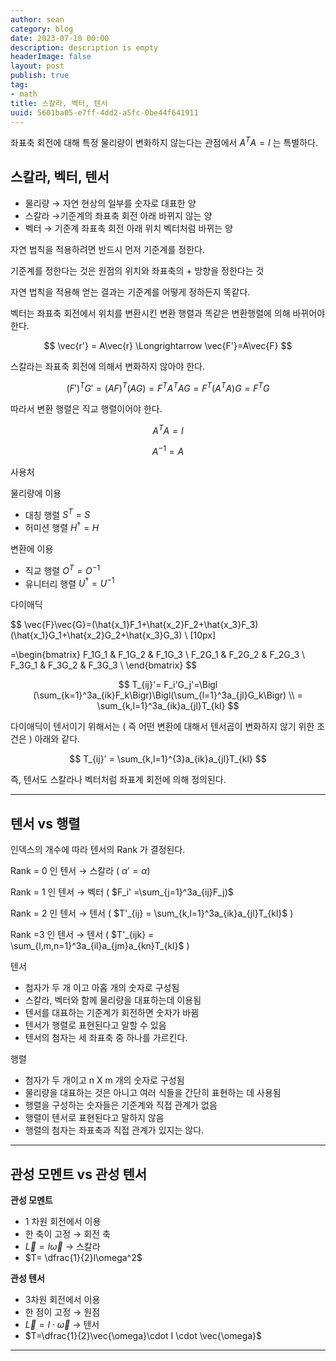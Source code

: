 ```yaml
---
author: sean
category: blog
date: 2023-07-10 00:00
description: description is empty
headerImage: false
layout: post
publish: true
tag:
- math
title: 스칼라, 벡터, 텐서
uuid: 5601ba05-e7ff-4dd2-a5fc-0be44f641911
---
```


좌표축 회전에 대해 특정 물리량이 변화하지 않는다는 관점에서 $A^TA=I$ 는 특별하다.

## 스칼라, 벡터, 텐서

- 물리량 → 자연 현상의 일부를 숫자로 대표한 양
- 스칼라 →기준계의 좌표축 회전 아래 바뀌지 않는 양
- 벡터 → 기준계 좌표축 회전 아래 위치 벡터처럼 바뀌는 양

자연 법칙을 적용하려면 반드시 먼저 기준계를 정한다.

기준계를 정한다는 것은 원점의 위치와 좌표축의 + 방향을 정한다는 것

자연 법칙을 적용해 얻는 결과는 기준계를 어떻게 정하든지 똑같다.

벡터는 좌표축 회전에서 위치를 변환시킨 변환 행렬과 똑같은 변환행렬에 의해 바뀌어야 한다.

$$
\vec{r'} = A\vec{r} \Longrightarrow \vec{F'}=A\vec{F}
$$

스칼라는 좌표축 회전에 의해서 변화하지 않아야 한다.

$$
(F')^TG'=(AF)^T(AG)=F^TA^TAG =F^T(A^TA)G=F^TG
$$

따라서 변환 행렬은 직교 행렬이어야 한다.

$$
A^TA=I
$$

$$
A^{-1}=A
$$

<div class="admonition note" markdown="1">
<div class="admonition-title">사용처</div>

물리량에 이용

- 대칭 행렬 $S^T=S$
- 허미션 행렬 $H^\dagger=H$

변환에 이용

- 직교 행렬 $O^T=O^{-1}$
- 유니터리 행렬 $U^\dagger=U^{-1}$

</div>

다이애딕

$$
\vec{F}\vec{G}=(\hat{x_1}F_1+\hat{x_2}F_2+\hat{x_3}F_3)(\hat{x_1}G_1+\hat{x_2}G_2+\hat{x_3}G_3) \\ [10px]

=\begin{bmatrix}
F_1G_1 & F_1G_2 & F_1G_3 \\
F_2G_1 & F_2G_2 & F_2G_3 \\
F_3G_1 & F_3G_2 & F_3G_3 \\
\end{bmatrix}
$$

$$
T_{ij}'= F_i'G_j'=\Bigl (\sum_{k=1}^3a_{ik}F_k\Bigr)\Bigl(\sum_{l=1}^3a_{jl}G_k\Bigr) \\
= \sum_{k,l=1}^3a_{ik}a_{jl}T_{kl}
$$

다이애딕이 텐서이기 위해서는 ( 즉 어떤 변환에 대해서 텐서곱이 변화하지 않기 위한 조건은 ) 아래와 같다.

$$
T_{ij}' = \sum_{k,l=1}^{3}a_{ik}a_{jl}T_{kl}
$$

즉, 텐서도 스칼라나 벡터처럼 좌표계 회전에 의해 정의된다.

---

## 텐서 vs 행렬

인덱스의 개수에 따라 텐서의 Rank 가 결정된다.

Rank = 0 인 텐서 → 스칼라 ( $\alpha' = \alpha )$

Rank = 1 인 텐서 → 벡터  ( $F_i' =\sum_{j=1}^3a_{ij}F_j)$

Rank = 2 인 텐서 → 텐서 ( $T'_{ij} = \sum_{k,l=1}^3a_{ik}a_{jl}T_{kl}$ )

Rank =3 인 텐서 → 텐서 ( $T'_{ijk} = \sum_{l,m,n=1}^3a_{il}a_{jm}a_{kn}T_{kl}$ )

텐서

- 첨자가 두 개 이고 아홉 개의 숫자로 구성됨
- 스칼라, 벡터와 함께 물리량을 대표하는데 이용됨
- 텐서를 대표하는 기준계가 회전하면 숫자가 바뀜
- 텐서가 행렬로 표현된다고 말할 수 있음
- 텐서의 첨자는 세 좌표축 중 하나를 가르킨다.

행렬

- 첨자가 두 개이고 n X m 개의 숫자로 구성됨
- 물리량을 대표하는 것은 아니고 여러 식들을 간단히 표현하는 데 사용됨
- 행렬을 구성하는 숫자들은 기준계와 직접 관계가 없음
- 행렬이 텐서로 표현된다고 말하지 않음
- 행렬의 첨자는 좌표축과 직접 관계가 있지는 않다.

---

## 관성 모멘트 vs 관성 텐서

**관성 모멘트**

- 1 차원 회전에서 이용
- 한 축이 고정 → 회전 축
- $\vec{L}=I\vec{\omega}$ → 스칼라
- $T= \dfrac{1}{2}I\omega^2$

**관성 텐서**

- 3차원 회전에서 이용
- 한 점이 고정 → 원점
- $\vec{L}=I\cdot\vec{\omega}$ → 텐서
- $T=\dfrac{1}{2}\vec{\omega}\cdot I \cdot \vec{\omega}$

---
